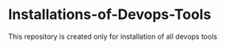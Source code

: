 # Installations-of-Devops-Tools
This repository is created only for installation of all devops tools

